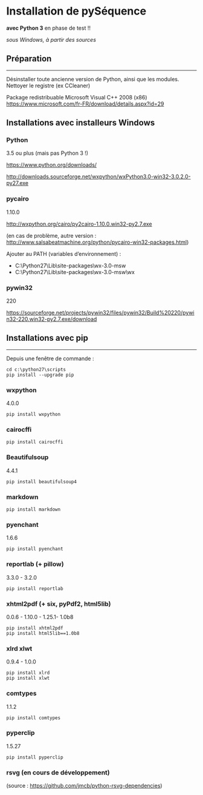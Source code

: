# Installation de pySéquence #
**avec Python 3**
en phase de test !!

_sous Windows, à partir des sources_


## Préparation ##
--------------

Désinstaller toute ancienne version de Python, ainsi que les modules.
Nettoyer le registre (ex CCleaner)

Package redistribuable Microsoft Visual C++ 2008 (x86)
https://www.microsoft.com/fr-FR/download/details.aspx?id=29

## Installations avec installeurs Windows ##
### Python ###
3.5 ou plus (mais pas Python 3 !)

https://www.python.org/downloads/



http://downloads.sourceforge.net/wxpython/wxPython3.0-win32-3.0.2.0-py27.exe

### pycairo ###

1.10.0

http://wxpython.org/cairo/py2cairo-1.10.0.win32-py2.7.exe

(en cas de problème, autre version : http://www.salsabeatmachine.org/python/pycairo-win32-packages.html)

Ajouter au PATH (variables d’environnement) :
 * C:\Python27\Lib\site-packages\wx-3.0-msw
 * C:\Python27\Lib\site-packages\wx-3.0-msw\wx

### pywin32 ###
220

https://sourceforge.net/projects/pywin32/files/pywin32/Build%20220/pywin32-220.win32-py2.7.exe/download





## Installations avec pip ##
-------------------------

Depuis une fenêtre de commande :

    cd c:\python27\scripts
    pip install --upgrade pip

### wxpython ###
4.0.0

    pip install wxpython
    
### cairocffi ###

    pip install cairocffi

### Beautifulsoup ###
4.4.1

    pip install beautifulsoup4
    
### markdown ###
    pip install markdown

### pyenchant ###
1.6.6

    pip install pyenchant

### reportlab (+ pillow) ###
3.3.0   -	3.2.0

    pip install reportlab

### xhtml2pdf 	(+ six, pyPdf2, html5lib) ###
0.0.6   -	 1.10.0 -    1.25.1-    1.0b8

    pip install xhtml2pdf
    pip install html5lib==1.0b8

### xlrd	xlwt ###
0.9.4   -	1.0.0

    pip install xlrd
    pip install xlwt

### comtypes ###
1.1.2

    pip install comtypes

### pyperclip ###
1.5.27

    pip install pyperclip



### rsvg (en cours de développement) ###
(source : https://github.com/jmcb/python-rsvg-dependencies)





